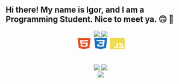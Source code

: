 ##                               Hi there! My name is Igor, and I am a Programming Student. Nice to meet ya. :upside_down_face: :wave:


<div align="center">
  	<a href="https://github.com/euigor">
  		<img height="180em" src="https://github-readme-stats.vercel.app/api?username=euigor&show_icons=true&theme=omni&include_all_commits=true&count_private=true">
		<img height="180em" src="https://github-readme-stats.vercel.app/api/top-langs/?username=euigor&layout=compact&langs_count=6&theme=omni"/>
	</a>
</div> 

<div align="center">
 	<img align="center" alt="HTML5 Icon" height="30" width="40" src="https://github.com/devicons/devicon/blob/master/icons/html5/html5-plain.svg">
  	<img align="center" alt="CSS3 Icon" height="30" width="40" src="https://github.com/devicons/devicon/blob/master/icons/css3/css3-plain.svg">
  	<img align="center" alt="JS Icon" height="30" width="40" src="https://github.com/devicons/devicon/blob/master/icons/javascript/javascript-plain.svg">
</div>

<br>
 
  ### 

<div align="center"> 
<a href = "https://www.instagram.com/mertvykkh/"target="_blank"><img src="https://img.shields.io/badge/-Instagram-%23E4405F?style=for-the-badge&logo=instagram&logoColor=white" target="_blank"></a>
<a href = "mailto:igorgabrielcardosodejesus@gmail.com"><img src="https://img.shields.io/badge/-Gmail-%23333?style=for-the-badge&logo=gmail&logoColor=white" target="_blank"></a>
</div>

<div align="center">
<img src="https://github.com/euigor/euigor/blob/output/github-contribution-grid-snake.svg"/>
</div>
